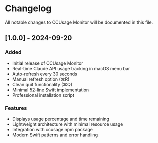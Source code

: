 # Changelog

All notable changes to CCUsage Monitor will be documented in this file.

## [1.0.0] - 2024-09-20

### Added
- Initial release of CCUsage Monitor
- Real-time Claude API usage tracking in macOS menu bar
- Auto-refresh every 30 seconds
- Manual refresh option (⌘R)
- Clean quit functionality (⌘Q)
- Minimal 52-line Swift implementation
- Professional installation script

### Features
- Displays usage percentage and time remaining
- Lightweight architecture with minimal resource usage
- Integration with ccusage npm package
- Modern Swift patterns and error handling